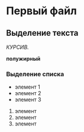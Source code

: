 # Первый файл 

## Выделение текста
*КУРСИВ.*

**полужирный**

### Выделение списка
* элемент 1
* элемент 2
* элемент 3

1. элемент
2. элемент
3. элемент




